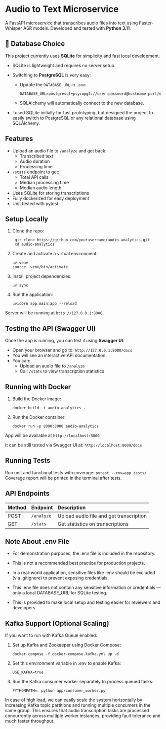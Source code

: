 # Audio to Text Microservice

A FastAPI microservice that transcribes audio files into text using Faster-Whisper ASR models.
Developed and tested with **Python 3.11**.

## 📂 Database Choice

This project currently uses **SQLite** for simplicity and fast local development.

- SQLite is lightweight and requires no server setup.
- Switching to **PostgreSQL** is very easy:
  - Update the `DATABASE_URL` in `.env`:
    ```
    DATABASE_URL=postgresql+psycopg2://user:password@hostname:port/database_name
    ```
  - SQLAlchemy will automatically connect to the new database.
  
- I used SQLite initially for fast prototyping, but designed the project to easily switch to PostgreSQL or any relational database using SQLAlchemy.

## Features

- Upload an audio file to `/analyze` and get back:
  - Transcribed text
  - Audio duration
  - Processing time
- `/stats` endpoint to get:
  - Total API calls
  - Median processing time
  - Median audio length
- Uses SQLite for storing transcriptions
- Fully dockerized for easy deployment
- Unit tested with pytest

## Setup Locally

1. Clone the repo:
   ```
    git clone https://github.com/yourusername/audio-analytics.git
    cd audio-analytics
    ```
   
2. Create and activate a virtual environment:
    ```
    uv venv
    source .venv/bin/activate
    ```

3. Install project dependencies:
    ```
    uv sync
    ```

4. Run the application:
    ```
    uvicorn app.main:app --reload
    ```
Server will be running at `http://127.0.0.1:8000`

## Testing the API (Swagger UI)

Once the app is running, you can test it using **Swagger UI**:

- Open your browser and go to:
`http://127.0.0.1:8000/docs`
- You will see an interactive API documentation.
- You can:
  - Upload an audio file to `/analyze`
  - Call `/stats` to view transcription statistics

## Running with Docker

1. Build the Docker image:
    ```
    docker build -t audio-analytics .
    ```
2. Run the Docker container:
    ```
    docker run -p 8000:8000 audio-analytics
    ```
App will be available at `http://localhost:8000`

It can be still tested via Swagger UI at:
`http://localhost:8000/docs`


## Running Tests

Run unit and functional tests with coverage:
    ```
    pytest --cov=app tests/
    ```
Coverage report will be printed in the terminal after tests.


## API Endpoints

| Method | Endpoint  | Description                         |
|:-------|:----------|:------------------------------------|
| POST   | `/analyze` | Upload audio file and get transcription |
| GET    | `/stats`   | Get statistics on transcriptions     |


## Note About .env File

- For demonstration purposes, the .env file is included in the repository.

- This is not a recommended best practice for production projects.

- In a real-world application, sensitive files like .env should be excluded (via .gitignore) to prevent exposing credentials.

- This .env file does not contain any sensitive information or credentials — only a local DATABASE_URL for SQLite testing.

- This is provided to make local setup and testing easier for reviewers and developers.

## Kafka Support (Optional Scaling)

If you want to run with Kafka Queue enabled:

1. Set up Kafka and Zookeeper using Docker Compose:
    ```
    docker-compose -f docker-compose.kafka.yml up -d
    ```

2. Set this environment variable in .env to enable Kafka:

    ```
    USE_KAFKA=true
    ```
3. Run the Kafka consumer worker separately to process queued tasks:

    ```
    PYTHONPATH=. python app/consumer_worker.py
    ```

In case of high load, we can easily scale the system horizontally by increasing Kafka topic partitions and running multiple consumers in the same group. This ensures that audio transcription tasks are processed concurrently across multiple worker instances, providing fault tolerance and much faster throughput.